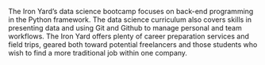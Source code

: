 The Iron Yard’s data science bootcamp focuses on back-end programming in the
Python framework. The data science curriculum also covers skills in presenting
data and using Git and Github to manage personal and team workflows. The Iron
Yard offers plenty of career preparation services and field trips, geared both
toward potential freelancers and those students who wish to find a more
traditional job within one company.


